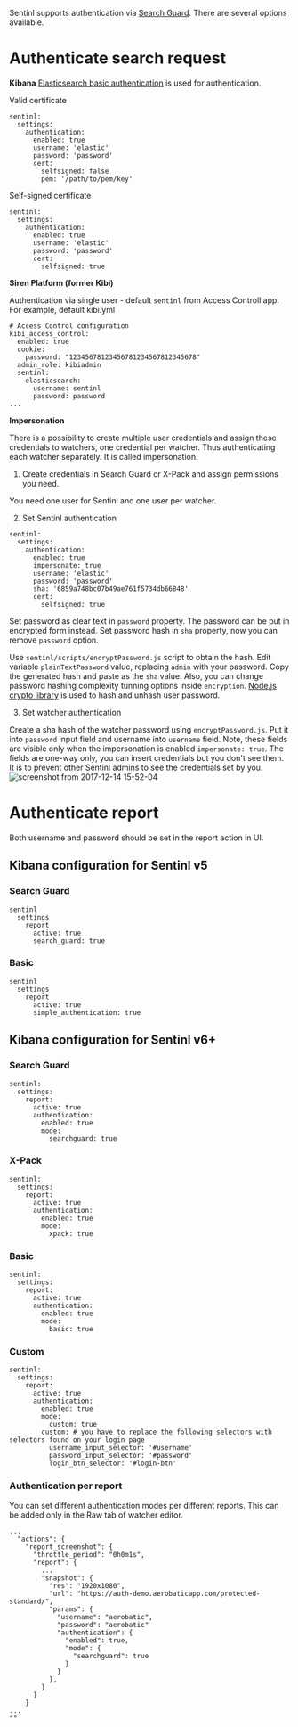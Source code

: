 Sentinl supports authentication via [Search Guard](https://github.com/floragunncom/search-guard). There are several options available.

# Authenticate search request

**Kibana**
[Elasticsearch basic authentication](https://www.elastic.co/guide/en/elasticsearch/client/javascript-api/current/auth-reference.html) is used for authentication. 

Valid certificate
```
sentinl:
  settings:
    authentication:
      enabled: true 
      username: 'elastic'
      password: 'password'
      cert:
        selfsigned: false
        pem: '/path/to/pem/key'
```

Self-signed certificate
```
sentinl:
  settings:
    authentication:
      enabled: true 
      username: 'elastic'
      password: 'password'
      cert:
        selfsigned: true
```

**Siren Platform (former Kibi)**

Authentication via single user - default `sentinl` from Access Controll app. For example, default kibi.yml
```
# Access Control configuration
kibi_access_control:
  enabled: true
  cookie:
    password: "12345678123456781234567812345678"
  admin_role: kibiadmin
  sentinl:
    elasticsearch:
      username: sentinl
      password: password
...
```

**Impersonation**

There is a possibility to create multiple user credentials and assign these credentials to watchers, one credential per watcher. Thus authenticating each watcher separately. It is called impersonation. 

1. Create credentials in Search Guard or X-Pack and assign permissions you need.

You need one user for Sentinl and one user per watcher.

2. Set Sentinl authentication
```
sentinl:
  settings:
    authentication:
      enabled: true 
      impersonate: true
      username: 'elastic'
      password: 'password'
      sha: '6859a748bc07b49ae761f5734db66848'
      cert:
        selfsigned: true
```

Set password as clear text in `password` property. The password can be put in encrypted form instead. Set password hash in `sha` property, now you can remove `password` option. 

Use `sentinl/scripts/encryptPassword.js` script to obtain the hash. Edit variable `plainTextPassword` value, replacing `admin` with your password. Copy the generated hash and paste as the `sha` value. Also, you can change password hashing complexity tunning options inside `encryption`. [Node.js crypto library](https://nodejs.org/api/crypto.html) is used to hash and unhash user password.

3. Set watcher authentication 

Create a sha hash of the watcher password using `encryptPassword.js`. Put it into `password` input field and username into `username` field. Note, these fields are visible only when the impersonation is enabled `impersonate: true`. The fields are one-way only, you can insert credentials but you don't see them. It is to prevent other Sentinl admins to see the credentials set by you.  
![screenshot from 2017-12-14 15-52-04](https://user-images.githubusercontent.com/5389745/33998197-20f662b6-e0e7-11e7-8201-d22ec9937960.png)


# Authenticate report

Both username and password should be set in the report action in UI.

## Kibana configuration for Sentinl v5

### Search Guard
```
sentinl
  settings
    report
      active: true
      search_guard: true
```

### Basic
```
sentinl
  settings
    report
      active: true
      simple_authentication: true
```

## Kibana configuration for Sentinl v6+

### Search Guard
```
sentinl:
  settings:
    report:
      active: true
      authentication:
        enabled: true
        mode:
          searchguard: true
```

### X-Pack
```
sentinl:
  settings:
    report:
      active: true
      authentication:
        enabled: true
        mode:
          xpack: true
```

### Basic
```
sentinl:
  settings:
    report:
      active: true
      authentication:
        enabled: true
        mode:
          basic: true
```

### Custom
```
sentinl:
  settings:
    report:
      active: true
      authentication:
        enabled: true
        mode:
          custom: true
        custom: # you have to replace the following selectors with selectors found on your login page
          username_input_selector: '#username'
          password_input_selector: '#password'
          login_btn_selector: '#login-btn'
```

### Authentication per report
You can set different authentication modes per different reports. This can be added only in the Raw tab of watcher editor. 
```
...
  "actions": {
    "report_screenshot": {
      "throttle_period": "0h0m1s",
      "report": {
        ...
        "snapshot": {
          "res": "1920x1080",
          "url": "https://auth-demo.aerobaticapp.com/protected-standard/",
          "params": {
            "username": "aerobatic",
            "password": "aerobatic"
            "authentication": {
              "enabled": true,
              "mode": {
                "searchguard": true
              }
            }
          },
        }
      }
    }
...
""
```
